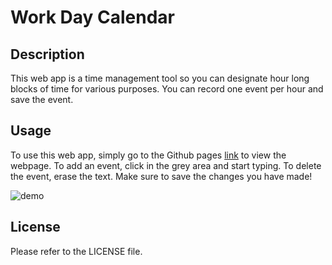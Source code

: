 # Work Day Calendar

## Description

This web app is a time management tool so you can designate hour long blocks of time for various purposes. You can record one event per hour and save the event.   

## Usage

To use this web app, simply go to the Github pages [link](https://chewy441014.github.io/work-day-calendar/) to view the webpage. To add an event, click in the grey area and start typing. To delete the event, erase the text. Make sure to save the changes you have made! 

![demo](https://user-images.githubusercontent.com/6627972/194172959-32603643-0c76-4b1e-b27d-44c85bc83d48.gif)

## License

Please refer to the LICENSE file. 

